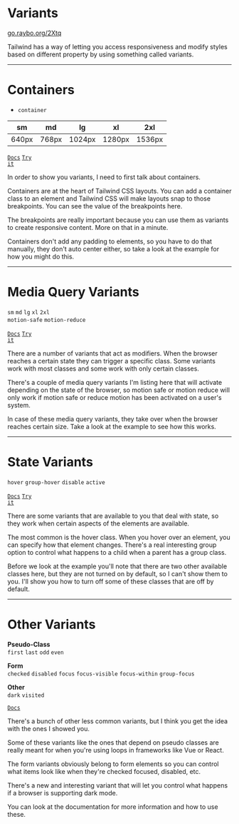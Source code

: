 <!-- .slide: data-state="layout-title" class="bg-dark"-->

# Variants

<div class="slide-link"><a href="https://go.raybo.org/2Xtq"><i class="fab fa-slideshare"></i> go.raybo.org/2Xtq</a></div>

> >

Tailwind has a way of letting you access responsiveness and modify styles based on different property by using something called variants.

---

# Containers

- `container`

| sm  | md | lg  | xl  |  2xl |
|---|---|---|---|---|
| 640px  | 768px  | 1024px  |  1280px |  1536px |


<a href="https://tailwindcss.com/docs/container" target="_blank"><code class="code-exciting">Docs</code></a> <a href="https://codepen.io/planetoftheweb/pen/XWjdoVR?editors=1000" target="_blank"><code class="code-royal">Try it</code></a>

> >

In order to show you variants, I need to first talk about containers.

Containers are at the heart of Tailwind CSS layouts. You can add a container class to an element and Tailwind CSS will make layouts snap to those breakpoints. You can see the value of the breakpoints here.

The breakpoints are really important because you can use them as variants to create responsive content. More on that in a minute.

Containers don't add any padding to elements, so you have to do that manually, they don't auto center either, so take a look at the example for how you might do this.

---

# Media Query Variants

`sm` `md` `lg` `xl` `2xl`<br>
`motion-safe` `motion-reduce`

<a href="https://tailwindcss.com/docs/responsive-design" target="_blank"><code class="code-exciting">Docs</code></a> <a href="https://codepen.io/planetoftheweb/pen/yLaOrRV?editors=1000" target="_blank"><code class="code-royal">Try it</code></a>

> >

There are a number of variants that act as modifiers. When the browser reaches a certain state they can trigger a specific class. Some variants work with most classes and some work with only certain classes.

There's a couple of media query variants I'm listing here that will activate depending on the state of the browser, so motion safe or motion reduce will only work if motion safe or reduce motion has been activated on a user's system.

In case of these media query variants, they take over when the browser reaches certain size. Take a look at the example to see how this works.


---

# State Variants

`hover` `group-hover` `disable` `active`

<a href="https://tailwindcss.com/docs/hover-focus-and-other-states" target="_blank"><code class="code-exciting">Docs</code></a> <a href="https://codepen.io/planetoftheweb/pen/zYKqQzJ?editors=1000" target="_blank"><code class="code-royal">Try it</code></a>


> >

There are some variants that are available to you that deal with state, so they work when certain aspects of the elements are available.

The most common is the hover class. When you hover over an element, you can specify how that element changes. There's a real interesting group option to control what happens to a child when a parent has a group class.

Before we look at the example you'll note that there are two other available classes here, but they are not turned on by default, so I can't show them to you. I'll show you how to turn off some of these classes that are off by default.

---

# Other Variants
  
**Pseudo-Class**<br>
`first` `last` `odd` `even` 

**Form**<br>
`checked` `disabled` `focus` `focus-visible` `focus-within`  `group-focus`

**Other**<br>
 `dark` `visited` 

<a href="https://tailwindcss.com/docs/hover-focus-and-other-states" target="_blank"><code class="code-exciting">Docs</code></a>

> >

There's a bunch of other less common variants, but I think you get the idea with the ones I showed you.

Some of these variants like the ones that depend on pseudo classes are really meant for when you're using loops in frameworks like Vue or React.

The form variants obviously belong to form elements so you can control what items look like when they're checked focused, disabled, etc.

There's a new and interesting variant that will let you control what happens if a browser is supporting dark mode.

You can look at the documentation for more information and how to use these.